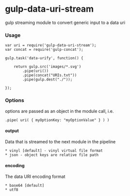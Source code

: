 gulp-data-uri-stream
====================

gulp streaming module to convert generic input to a data uri

### Usage

    var uri = require('gulp-data-uri-stream');
    var concat = require('gulp-concat');
    
    gulp.task('data-urify', function() {

        return gulp.src('images/*.svg')
            .pipe(uri())
            .pipe(concat("URIs.txt"))
            .pipe(gulp.dest("./"));
    
    });

### Options

options are passed as an object in the module call, i.e.

    .pipe( uri( { myOptionKey: "myOptionValue" } ) )

#### output

Data that is streamed to the next module in the pipeline

    * vinyl [default] - vinyl virtual file format
    * json - object keys are relative file path

#### encoding

The data URI encoding format

    * base64 [default]
    * utf8